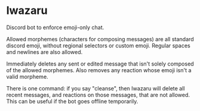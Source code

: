 # Iwazaru

Discord bot to enforce emoji-only chat.

Allowed morphemes (characters for composing messages) are all standard discord emoji, without regional selectors or custom emoji. Regular spaces and newlines are also allowed.

Immediately deletes any sent or edited message that isn't solely composed of the allowed morphemes. Also removes any reaction whose emoji isn't a valid morpheme.

There is one command: if you say "cleanse", then Iwazaru will delete all recent messages, and reactions on those messages, that are not allowed. This can be useful if the bot goes offline temporarily.
